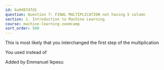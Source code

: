 ```yaml
---
id: 6a9d87d7d1
question: Question 7: FINAL MULTIPLICATION not having 5 column
section: 1. Introduction to Machine Learning
course: machine-learning-zoomcamp
sort_order: 500
---
```


This is most likely that you interchanged the first step of the multiplication

You used  instead of

Added by Emmanuel Ikpesu

